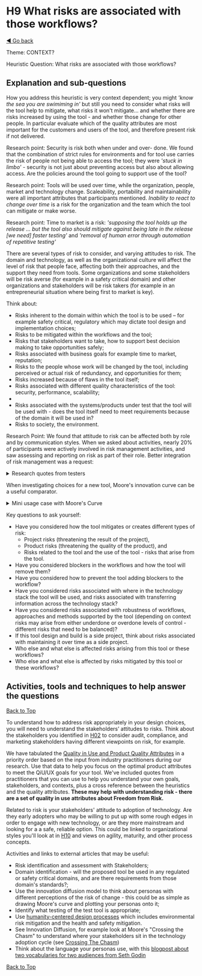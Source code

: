 <a name="TopofPage"></a>
# H9 What risks are associated with those workflows?
[◄ Go back](README.md)

Theme: CONTEXT?

Heuristic Question: What risks are associated with those workflows?

## Explanation and sub-questions

How you address this heuristic is very context dependent; you might *'know the sea you are swimiming in'* but still you need to consider what risks will the tool help to mitigate, what risks it won't mitigate... and whether there are risks increased by using the tool - and whether those change for other people. In particular evaluate which of the quality attributes are most important for the customers and users of the tool, and therefore present risk if not delivered.

Research point: Security is risk both when under and over- done. We found that the combination of strict rules for environments and for tool use carries the risk of people not being able to access the tool; they were *'stuck in limbo'* - security is not just about preventing access but also about allowing access. Are the policies around the tool going to support use of the tool?

Research point: Tools will be used over time, while the organization, people, market and technology change. Scaleability, portability and maintainability were all important attributes that participants mentioned. *Inability to react to change over time* is a risk for the organization and the team which the tool can mitigate or make worse. 

Research point: Time to market is a risk: *'supposing the tool holds up the release … but the tool also should mitigate against being late in the release [we need] faster testing'* and *'removal of human error through automation of repetitive testing'*

There are several types of risk to consider, and varying attitudes to risk. The domain and technology, as well as the organizational culture will affect the level of risk that people face, affecting both their approaches, and the support they need from tools. Some organizations and some stakeholders will be risk averse (for example in a safety critical domain) and other organizations and stakeholders will be risk takers (for example in an entrepreneurial situation where being first to market is key). 

Think about:
-	Risks inherent to the domain within which the tool is to be used – for example safety critical, regulatory which may dictate tool design and implementation choices;
-	Risks to be mitigated within the workflows and the tool;
-	Risks that stakeholders want to take, how to support best decision making to take opportunities safely;
-	Risks associated with business goals for example time to market, reputation;
-	Risks to the people whose work will be changed by the tool, including perceived or actual risk of redundancy, and opportunities for them;
-	Risks increased because of flaws in the tool itself;
-	Risks associated with different quality characteristics of the tool: security, performance, scalability;
-	
-	Risks associated with the systems/products under test that the tool will be used with - does the tool itself need to meet requirements because of the domain it will be used in?
-	Risks to society, the environment. 

Research Point: We found that attitude to risk can be affected both by role and by communication styles. When we asked about activities, nearly 20% of participants were actively involved in risk management activities, and saw assessing and reporting on risk as part of their role. Better integration of risk management was a request:

<details close>
<summary>Research quotes from testers</summary>

*``should be extendable/better community support/risk reporting/should support and have BDD integration''*

*``Testing is very very different in different companies. One difference I see is where the bias lies in terms of risks.  You could ask does your testing have a bias - towards verification of known risks, towards discovery and experiments, a balance view.''*

</details>


When investigating choices for a new tool, Moore's innovation curve can be a useful comparator. 
<details close>
<summary>Mini usage case with Moore's Curve</summary>

In one small study we asked participants to rank how innovative versus how established and well known they wanted their new tool to be. We can draw their responses on a graph overlaid on Moore's Innovation curve and find that *for this group* they are slightly more towards the early adopter side of the graph. This will be different depending on the group of personas for your tool. You could add attitude to innovation to your personas, based around the Moore's curve.

![The graph shows that Moore's innovation curve moves from a small number of innovators, a larger number of early adopters, then the large mainstream group, and a small number of laggards. The bar chart overlaid on the Moore's Curve shows that for the specific group in a specific team, the curve is skewed more towards early adoption.](innovationcurve.jpg)

[innovationcurve]: innovationcurve.jpg

</details>

Key questions to ask yourself:
- Have you considered how the tool mitigates or creates different types of risk:
    -	Project risks (threatening the result of the project),
    -	Product risks (threatening the quality of the product), and 
    -	Risks related to the tool and the use of the tool - risks that arise from the tool.
- Have you considered blockers in the workflows and how the tool will remove them?
- Have you considered how to prevent the tool adding blockers to the workflow?
- Have you considered risks associated with where in the technology stack the tool will be used, and risks associated with transferring information across the technology stack?
- Have you considered risks associated with robustness of workflows, approaches and methods supported by the tool (depending on context risks may arise from either underdone or overdone levels of control - different risks that need to be balanced)?
- If this tool design and build is a side project, think about risks associated with maintaining it over time as a side project.
- Who else and what else is affected risks arising from this tool or these workflows?
- Who else and what else is affected by risks mitigated by this tool or these workflows? 

## Activities, tools and techniques to help answer the questions

[Back to Top](#TopofPage)

To understand how to address risk appropriately in your design choices, you will need to understand the stakeholders’ attitudes to risks. Think about the stakeholders you identified in [H02](H02-Who-will-use-or-be-affected-by-this-tool.md) to consider audit, compliance, and marketing stakeholders having different viewpoints on risk, for example.


We have tabulated the [Quality in Use and Product Quality Attributes](Qualityattributesv2.md) in a priority order based on the input from industry practitioners during our research. Use that data to help you focus on the optimal product attributes to meet the QiU/UX goals for your tool. We've included quotes from practitioners that you can use to help you understand your own goals, stakeholders, and contexts, plus a cross reference between the heuristics and the quality attributes. **These may help with understanding risk - there are a set of quality in use attributes about Freedom from Risk.**

Related to risk is your stakeholders' attitude to adoption of technology. Are they early adopters who may be willing to put up with some rough edges in order to engage with new technology, or are they more mainstream and looking for a a safe, reliable option. 
This could be linked to organizational styles you'll look at in [H10](H10-What-autonomy-of-work-styles.md) and views on agility, maturity, and other process concepts.

Activities and links to external articles that may be useful:
-	Risk identification and assessment with Stakeholders;
-	Domain identification - will the proposed tool be used in any regulated or safety critical domains, and are there requirements from those domain's standards?;
-	Use the innovation diffusion model to think about personas with different perceptions of the risk of change - this could be as simple as drawing Moore's curve and plotting your personas onto it;
-	Identify what testing of the test tool is appropriate;
-	Use [humanity-centered design processes](https://www.interaction-design.org/literature/topics/humanity-centered-design) which includes environmental risk mitigation and the health and safety mitigation.
-   See Innovation Diffusion, for example look at Moore's "Crossing the Chasm" to understand where your stakeholders sit in the technology adoption cycle (see [Crossing The Chasm](https://en.wikipedia.org/wiki/Crossing_the_Chasm)) 
-   Think about the language your personas use, with this [blogpost about two vocabularies for two audiences from Seth Godin](http://sethgodin.typepad.com/seths_blog/2017/02/the-two-vocabularies-because-there-are-two-audiences.html)

[Back to Top](#TopofPage)
